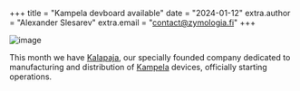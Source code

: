 +++
title = "Kampela devboard available"
date = "2024-01-12"
extra.author = "Alexander Slesarev"
extra.email = "contact@zymologia.fi"
+++

![image](../images/Kalapaja-bb.svg)

This month we have [Kalapaja](https://github.com/Kalapaja), our specially founded company dedicated to manufacturing and distribution of [Kampela](https://www.kampe.la/) devices, officially starting operations.


